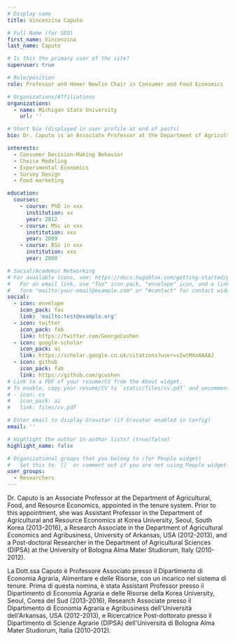 ```yaml
---
# Display name
title: Vincenzina Caputo

# Full Name (for SEO)
first_name: Vincenzina
last_name: Caputo

# Is this the primary user of the site?
superuser: true

# Role/position
role: Professor and Homer Nowlin Chair in Consumer and Food Economics

# Organizations/Affiliations
organizations:
  - name: Michigan State University
    url: ''

# Short bio (displayed in user profile at end of posts)
bio: Dr. Caputo is an Associate Professor at the Department of Agricultural, Food, and Resource Economics, appointed in the tenure system. Prior to this appointment, she was Assistant Professor in the Department of Agricultural and Resource Economics at Korea University, Seoul, South Korea (2013-2016), a Research Associate in the Department of Agricultural Economics and Agribusiness, University of Arkansas, USA (2012-2013), and a Post-doctoral Researcher in the Department of Agricultural Sciences (DIPSA) at the University of Bologna Alma Mater Studiorum, Italy (2010-2012).Dr. Caputo’s research focuses on modeling consumer food choice behavior and demand for novel food products and new food technologies integrating various disciplines such as economics, marketing, neuroeconomics, behavioral economics, and sensory science. Her work is comprised of two major components: (1) empirical analysis of consumer decision-making behavior; (2) methodological innovations to improve the validity and reliability of experimental methods in general and discrete choice experiments in particular. The audiences of Dr. Caputo empirical work are policy-makers, producers, and food companies, while her methodological research informs fellow academics on how to best design economic experiments and model food choice behavior.'She has presented her research works in more than 50 international conferences and published peer reviewed articles in numerous in professional journals including American Journal of Agricultural Economics, Journal of Economic Behavior & Organization, European Review of Agricultural Economics, Economic Inquiry, Journal of Choice Modeling, Journal of Agricultural Economics, Agricultural Economics, Food Policy, among others. She is currently working on an USDA-NIFA -AFRI (market and economy) grant researching consumer choice behavior and demand for alternative genetically engineered foods (gene-edited, transgenic GMO, and cisgenic GMO) using a neuro-economics approach; as well as on a Food Marketing Institute (FMI) Foundation grant investigating consumers purchase behavior toward plant-based and animal-based gene-edited foods.'

interests:
  - Consumer Decision-Making Behavior
  - Choice Modeling
  - Experimental Economics
  - Survey Design
  - Food marketing

education:
  courses:
    - course: PhD in xxx
      institution: xx
      year: 2012
    - course: MSc in xxx
      institution: xxx
      year: 2009
    - course: BSc in xxx
      institution: xxx
      year: 2008

# Social/Academic Networking
# For available icons, see: https://docs.hugoblox.com/getting-started/page-builder/#icons
#   For an email link, use "fas" icon pack, "envelope" icon, and a link in the
#   form "mailto:your-email@example.com" or "#contact" for contact widget.
social:
  - icon: envelope
    icon_pack: fas
    link: 'mailto:test@example.org'
  - icon: twitter
    icon_pack: fab
    link: https://twitter.com/GeorgeCushen
  - icon: google-scholar
    icon_pack: ai
    link: https://scholar.google.co.uk/citations?user=sIwtMXoAAAAJ
  - icon: github
    icon_pack: fab
    link: https://github.com/gcushen
# Link to a PDF of your resume/CV from the About widget.
# To enable, copy your resume/CV to `static/files/cv.pdf` and uncomment the lines below.
# - icon: cv
#   icon_pack: ai
#   link: files/cv.pdf

# Enter email to display Gravatar (if Gravatar enabled in Config)
email: ''

# Highlight the author in author lists? (true/false)
highlight_name: false

# Organizational groups that you belong to (for People widget)
#   Set this to `[]` or comment out if you are not using People widget.
user_groups:
  - Researchers
---
```


Dr. Caputo is an Associate Professor at the Department of Agricultural, Food, and Resource Economics, appointed in the tenure system. Prior to this appointment, she was Assistant Professor in the Department of Agricultural and Resource Economics at Korea University, Seoul, South Korea (2013-2016), a Research Associate in the Department of Agricultural Economics and Agribusiness, University of Arkansas, USA (2012-2013), and a Post-doctoral Researcher in the Department of Agricultural Sciences (DIPSA) at the University of Bologna Alma Mater Studiorum, Italy (2010-2012).

La Dott.ssa Caputo è Professore Associato presso il Dipartimento di Economia Agraria, Alimentare e delle Risorse, con un incarico nel sistema di tenure. Prima di questa nomina, è stata Assistant Professor presso il Dipartimento di Economia Agraria e delle Risorse della Korea University, Seoul, Corea del Sud (2013-2016), Research Associate presso il Dipartimento di Economia Agraria e Agribusiness dell'Università dell'Arkansas, USA (2012-2013), e Ricercatrice Post-dottorato presso il Dipartimento di Scienze Agrarie (DIPSA) dell'Università di Bologna Alma Mater Studiorum, Italia (2010-2012).
